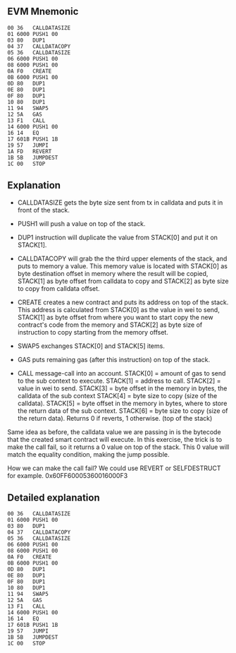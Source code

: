 ## EVM Mnemonic

```
00 36   CALLDATASIZE
01 6000 PUSH1 00
03 80   DUP1
04 37   CALLDATACOPY
05 36   CALLDATASIZE
06 6000 PUSH1 00
08 6000 PUSH1 00
0A F0   CREATE
0B 6000 PUSH1 00
0D 80   DUP1
0E 80   DUP1
0F 80   DUP1
10 80   DUP1
11 94   SWAP5
12 5A   GAS
13 F1   CALL
14 6000 PUSH1 00
16 14   EQ
17 601B PUSH1 1B
19 57   JUMPI
1A FD   REVERT
1B 5B   JUMPDEST
1C 00   STOP
```

## Explanation

- CALLDATASIZE gets the byte size sent from tx in calldata and puts it in front of the stack.

- PUSH1 will push a value on top of the stack.

- DUP1 instruction will duplicate the value from STACK[0] and put it on STACK[1].

- CALLDATACOPY will grab the the third upper elements of the stack, and puts to memory a value. This memory value is located with STACK[0] as byte destination offset in memory where the result will be copied, STACK[1] as byte offset from calldata to copy and STACK[2] as byte size to copy from calldata offset.

- CREATE creates a new contract and puts its address on top of the stack. This address is calculated from STACK[0] as the value in wei to send, STACK[1] as byte offset from where you want to start copy the new contract's code from the memory and STACK[2] as byte size of instruction to copy starting from the memory offset.

- SWAP5 exchanges STACK[0] and STACK[5] items.

- GAS puts remaining gas (after this instruction) on top of the stack.

- CALL message-call into an account. STACK[0] = amount of gas to send to the sub context to execute. STACK[1] = address to call. STACK[2] = value in wei to send. STACK[3] = byte offset in the memory in bytes, the calldata of the sub context STACK[4] = byte size to copy (size of the calldata). STACK[5] = byte offset in the memory in bytes, where to store the return data of the sub context. STACK[6] = byte size to copy (size of the return data). Returns 0 if reverts, 1 otherwise. (top of the stack)

Same idea as before, the calldata value we are passing in is the bytecode that the created smart contract will execute. In this exercise, the trick is to make the call fail, so it returns a 0 value on top of the stack. This 0 value will match the equality condition, making the jump possible.

How we can make the call fail? We could use REVERT or SELFDESTRUCT for example. 0x60FF60005360016000F3

## Detailed explanation

```
00 36   CALLDATASIZE
01 6000 PUSH1 00
03 80   DUP1
04 37   CALLDATACOPY
05 36   CALLDATASIZE
06 6000 PUSH1 00
08 6000 PUSH1 00
0A F0   CREATE
0B 6000 PUSH1 00
0D 80   DUP1
0E 80   DUP1
0F 80   DUP1
10 80   DUP1
11 94   SWAP5
12 5A   GAS
13 F1   CALL
14 6000 PUSH1 00
16 14   EQ
17 601B PUSH1 1B
19 57   JUMPI
1B 5B   JUMPDEST
1C 00   STOP
```
